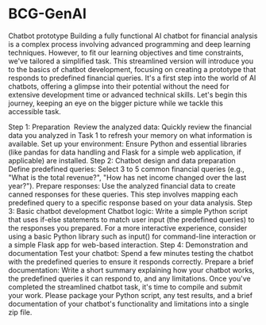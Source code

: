 # BCG-GenAI
Chatbot prototype
Building a fully functional AI chatbot for financial analysis is a complex process involving advanced programming and deep learning techniques. However, to fit our learning objectives and time constraints, we've tailored a simplified task. This streamlined version will introduce you to the basics of chatbot development, focusing on creating a prototype that responds to predefined financial queries. It's a first step into the world of AI chatbots, offering a glimpse into their potential without the need for extensive development time or advanced technical skills. Let's begin this journey, keeping an eye on the bigger picture while we tackle this accessible task.

Step 1: Preparation 
Review the analyzed data: Quickly review the financial data you analyzed in Task 1 to refresh your memory on what information is available.
Set up your environment: Ensure Python and essential libraries (like pandas for data handling and Flask for a simple web application, if applicable) are installed.
Step 2: Chatbot design and data preparation
Define predefined queries: Select 3 to 5 common financial queries (e.g., "What is the total revenue?", "How has net income changed over the last year?").
Prepare responses: Use the analyzed financial data to create canned responses for these queries. This step involves mapping each predefined query to a specific response based on your data analysis.
Step 3: Basic chatbot development
Chatbot logic: Write a simple Python script that uses if-else statements to match user input (the predefined queries) to the responses you prepared. For a more interactive experience, consider using a basic Python library such as input() for command-line interaction or a simple Flask app for web-based interaction.
Step 4: Demonstration and documentation
Test your chatbot: Spend a few minutes testing the chatbot with the predefined queries to ensure it responds correctly.
Prepare a brief documentation: Write a short summary explaining how your chatbot works, the predefined queries it can respond to, and any limitations.
Once you've completed the streamlined chatbot task, it's time to compile and submit your work. Please package your Python script, any test results, and a brief documentation of your chatbot's functionality and limitations into a single zip file.
